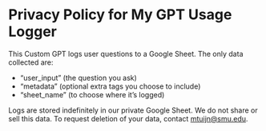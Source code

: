 <!DOCTYPE html>
<html>
<head><title>Privacy Policy</title></head>
<body>
  <h1>Privacy Policy for My GPT Usage Logger</h1>
  <p>
    This Custom GPT logs user questions to a Google Sheet. The only data collected are:
    <ul>
      <li>“user_input” (the question you ask)</li>
      <li>“metadata” (optional extra tags you choose to include)</li>
      <li>“sheet_name” (to choose where it’s logged)</li>
    </ul>
    Logs are stored indefinitely in our private Google Sheet. We do not share or sell this data.
    To request deletion of your data, contact <a href="mailto:mtuijn@smu.edu">mtuijn@smu.edu</a>.
  </p>
</body>
</html>
